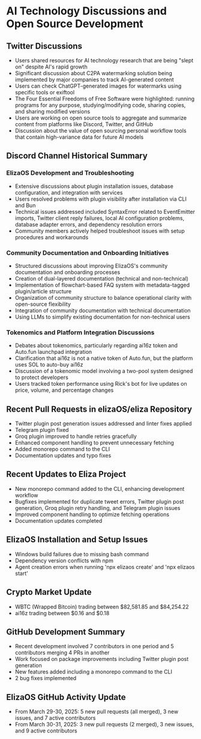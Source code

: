 # AI Technology Discussions and Open Source Development

## Twitter Discussions
- Users shared resources for AI technology research that are being "slept on" despite AI's rapid growth
- Significant discussion about C2PA watermarking solution being implemented by major companies to track AI-generated content
- Users can check ChatGPT-generated images for watermarks using specific tools or exiftool
- The Four Essential Freedoms of Free Software were highlighted: running programs for any purpose, studying/modifying code, sharing copies, and sharing modified versions
- Users are working on open source tools to aggregate and summarize content from platforms like Discord, Twitter, and GitHub
- Discussion about the value of open sourcing personal workflow tools that contain high-variance data for future AI models

## Discord Channel Historical Summary

### ElizaOS Development and Troubleshooting
- Extensive discussions about plugin installation issues, database configuration, and integration with services
- Users resolved problems with plugin visibility after installation via CLI and Bun
- Technical issues addressed included SyntaxError related to EventEmitter imports, Twitter client reply failures, local AI configuration problems, database adapter errors, and dependency resolution errors
- Community members actively helped troubleshoot issues with setup procedures and workarounds

### Community Documentation and Onboarding Initiatives
- Structured discussions about improving ElizaOS's community documentation and onboarding processes
- Creation of dual-layered documentation (technical and non-technical)
- Implementation of flowchart-based FAQ system with metadata-tagged plugin/article structure
- Organization of community structure to balance operational clarity with open-source flexibility
- Integration of community documentation with technical documentation
- Using LLMs to simplify existing documentation for non-technical users

### Tokenomics and Platform Integration Discussions
- Debates about tokenomics, particularly regarding ai16z token and Auto.fun launchpad integration
- Clarification that ai16z is not a native token of Auto.fun, but the platform uses SOL to auto-buy ai16z
- Discussion of a tokenomic model involving a two-pool system designed to protect developers
- Users tracked token performance using Rick's bot for live updates on price, volume, and percentage changes

## Recent Pull Requests in elizaOS/eliza Repository
- Twitter plugin post generation issues addressed and linter fixes applied
- Telegram plugin fixed
- Groq plugin improved to handle retries gracefully
- Enhanced component handling to prevent unnecessary fetching
- Added monorepo command to the CLI
- Documentation updates and typo fixes

## Recent Updates to Eliza Project
- New monorepo command added to the CLI, enhancing development workflow
- Bugfixes implemented for duplicate tweet errors, Twitter plugin post generation, Groq plugin retry handling, and Telegram plugin issues
- Improved component handling to optimize fetching operations
- Documentation updates completed

## ElizaOS Installation and Setup Issues
- Windows build failures due to missing bash command
- Dependency version conflicts with npm
- Agent creation errors when running 'npx elizaos create' and 'npx elizaos start'

## Crypto Market Update
- WBTC (Wrapped Bitcoin) trading between $82,581.85 and $84,254.22
- ai16z trading between $0.16 and $0.18

## GitHub Development Summary
- Recent development involved 7 contributors in one period and 5 contributors merging 4 PRs in another
- Work focused on package improvements including Twitter plugin post generation
- New features added including a monorepo command to the CLI
- 2 bug fixes implemented

## ElizaOS GitHub Activity Update
- From March 29-30, 2025: 5 new pull requests (all merged), 3 new issues, and 7 active contributors
- From March 30-31, 2025: 3 new pull requests (2 merged), 3 new issues, and 9 active contributors